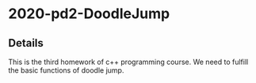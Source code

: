# 2020-pd2-DoodleJump

## Details
This is the third homework of c++ programming course. We need to fulfill the basic functions of doodle jump.
